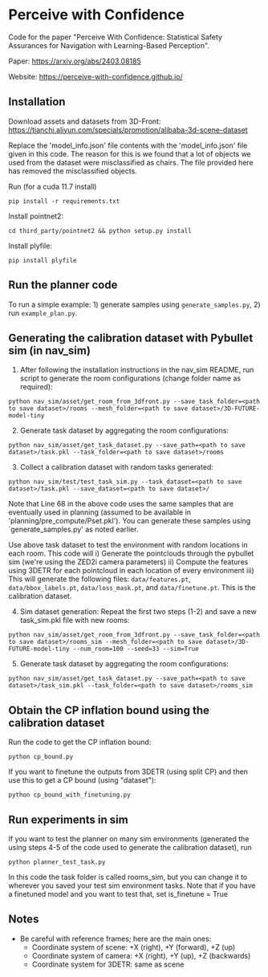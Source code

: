 # Perceive with Confidence
Code for the paper "Perceive With Confidence: Statistical Safety Assurances for Navigation with Learning-Based Perception".

Paper: https://arxiv.org/abs/2403.08185

Website: https://perceive-with-confidence.github.io/

## Installation

Download assets and datasets from 3D-Front: https://tianchi.aliyun.com/specials/promotion/alibaba-3d-scene-dataset

Replace the 'model_info.json' file contents with the 'model_info.json' file given in this code. The reason for this is we found that a lot of objects we used from the dataset were misclassified as chairs. The file provided here has removed the misclassified objects.

Run (for a cuda 11.7 install)
```
pip install -r requirements.txt
```
Install pointnet2:
```
cd third_party/pointnet2 && python setup.py install
```

Install plyfile:
```
pip install plyfile
```

## Run the planner code
To run a simple example: 1) generate samples using `generate_samples.py`, 2) run `example_plan.py`. 

## Generating the calibration dataset with Pybullet sim (in nav_sim)

1. After following the installation instructions in the nav_sim README, run script to generate the room configurations (change folder name as required):
```console
python nav_sim/asset/get_room_from_3dfront.py --save_task_folder=<path to save dataset>/rooms --mesh_folder=<path to save dataset>/3D-FUTURE-model-tiny
```

2. Generate task dataset by aggregating the room configurations:
```console
python nav_sim/asset/get_task_dataset.py --save_path=<path to save dataset>/task.pkl --task_folder=<path to save dataset>/rooms
```

3. Collect a calibration dataset with random tasks generated:
```console
python nav_sim/test/test_task_sim.py --task_dataset=<path to save dataset>/task.pkl --save_dataset=<path to save dataset>/
```
Note that Line 68 in the above code uses the same samples that are eventually used in planning (assumed to be available in 'planning/pre_compute/Pset.pkl'). You can generate these samples using `generate_samples.py' as noted earlier.

Use above task dataset to test the environment with random locations in each room. This code will 
i) Generate the pointclouds through the pybullet sim (we're using the ZED2i camera parameters)
ii) Compute the features using 3DETR for each pointcloud in each location of every environment
iii) This will generate the following files: `data/features.pt`, `data/bbox_labels.pt`, `data/loss_mask.pt`, and `data/finetune.pt`. This is the calibration dataset.

4. Sim dataset generation:
Repeat the first two steps (1-2) and save a new task_sim.pkl file with new rooms:
```console
python nav_sim/asset/get_room_from_3dfront.py --save_task_folder=<path to save dataset>/rooms_sim --mesh_folder=<path to save dataset>/3D-FUTURE-model-tiny --num_room=100 --seed=33 --sim=True
```

5. Generate task dataset by aggregating the room configurations:
```console
python nav_sim/asset/get_task_dataset.py --save_path=<path to save dataset>/task_sim.pkl --task_folder=<path to save dataset>/rooms_sim
```

## Obtain the CP inflation bound using the calibration dataset
Run the code to get the CP inflation bound:
```commandline
python cp_bound.py
```
If you want to finetune the outputs from 3DETR (using split CP) and then use this to get a CP bound (using "dataset"):
```commandline
python cp_bound_with_finetuning.py
```

## Run experiments in sim
If you want to test the planner on many sim environments (generated the using steps 4-5 of the code used to generate the calibration dataset), run
```commandline
python planner_test_task.py
```
In this code the task folder is called rooms_sim, but you can change it to wherever you saved your test sim environment tasks. 
Note that if you have a finetuned model and you want to test that, set is_finetune = True

## Notes

- Be careful with reference frames; here are the main ones:
  - Coordinate system of scene:  +X (right), +Y (forward), +Z (up)
  - Coordinate system of camera: +X (right), +Y (up), +Z (backwards)
  - Coordinate system for 3DETR: same as scene


